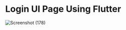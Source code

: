 # Login UI Page Using Flutter
![Screenshot (178)](https://user-images.githubusercontent.com/91388754/145577121-b58e6a36-02ec-4814-a314-1ccb55b1d74d.png)
